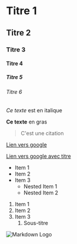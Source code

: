 <!-- Titres -->

# Titre 1

## Titre 2

### Titre 3

#### Titre 4

##### Titre 5

###### Titre 6

<!-- Italic -->

_Ce texte_ est en italique

<!-- Bold -->

**Ce texte** en gras

<!-- Citation -->

> C'est une citation

<!-- Liens internet -->

[Lien vers google](https://www.google.com)

[Lien vers google avec titre](https://www.google.com "Google")

<!-- Liste désordonnée -->

- Item 1
- Item 2
- Item 3
  - Nested Item 1
  - Nested Item 2

<!-- Liste ordonnée -->

1. Item 1
2. Item 2
3. Item 3
   1. Sous-titre

<!-- Images -->

![Markdown Logo](https://images.unsplash.com/photo-1552254855-826f2c0a260c?ixlib=rb-1.2.1&auto=format&fit=crop&w=300&q=80)
